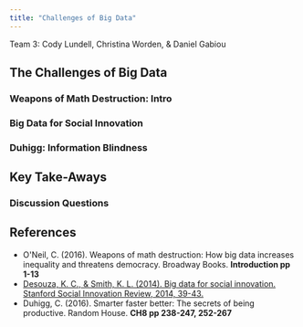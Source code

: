 ```yaml
---
title: "Challenges of Big Data"
---
```


Team 3: Cody Lundell, Christina Worden, & Daniel Gabiou

## The Challenges of Big Data 

### Weapons of Math Destruction: Intro

### Big Data for Social Innovation

### Duhigg: Information Blindness



## Key Take-Aways

### Discussion Questions


## References


* O'Neil, C. (2016). Weapons of math destruction: How big data increases inequality and threatens democracy. Broadway Books. **Introduction pp 1-13**
* [Desouza, K. C., & Smith, K. L. (2014). Big data for social innovation. Stanford Social Innovation Review, 2014, 39-43.](https://ssir.org/articles/entry/big_data_for_social_innovation#)  
* Duhigg, C. (2016). Smarter faster better: The secrets of being productive. Random House. **CH8 pp 238-247, 252-267**   


